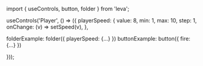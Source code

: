 import { useControls, button, folder } from 'leva';

useControls('Player', () => ({
playerSpeed: {
value: 8,
min: 1,
max: 10,
step: 1,
onChange: (v) => setSpeed(v),
},

folderExample: folder({ playerSpeed: {...} })
buttonExample: button({ fire: {...} })

}));
